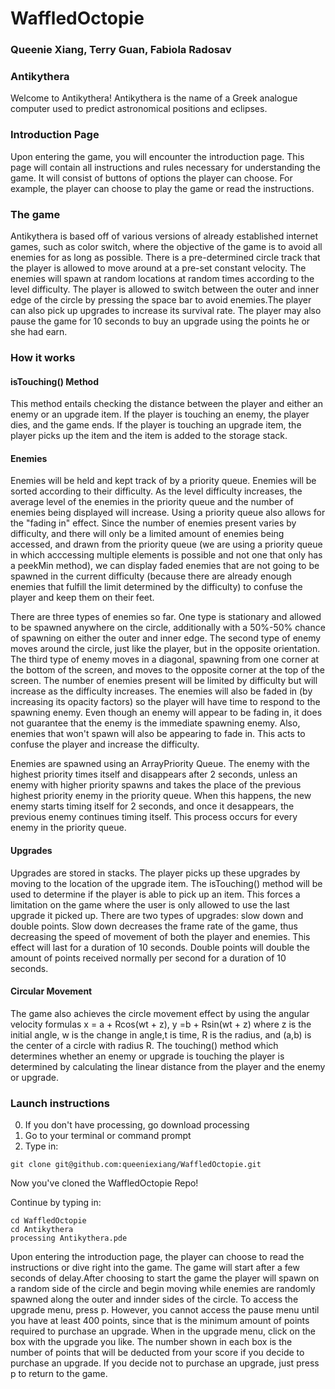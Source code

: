 # WaffledOctopie
### Queenie Xiang, Terry Guan, Fabiola Radosav

### Antikythera
Welcome to Antikythera! Antikythera is the name of a Greek analogue computer used to predict astronomical positions and eclipses.

### Introduction Page
Upon entering the game, you will encounter the introduction page. This page will contain all instructions and rules necessary for understanding the game. It will consist of buttons of options the player can choose. For example, the player can choose to play the game or read the instructions.

### The game
Antikythera is based off of various versions of already established internet games, such as color switch, where the objective of the game is to avoid all enemies for as long as possible. There is a pre-determined circle track that the player is allowed to move around at a pre-set constant velocity. The enemies will spawn at random locations at random times according to the level difficulty. The player is allowed to switch between the outer and inner edge of the circle by pressing the space bar to avoid enemies.The player can also pick up upgrades to increase its survival rate. The player may also pause the game for 10 seconds to buy an upgrade using the points he or she had earn.

### How it works

#### isTouching() Method 
This method entails checking the distance between the player and either an enemy or an upgrade item. If the player is touching an enemy, the player dies, and the game ends. If the player is touching an upgrade item, the player picks up the item and the item is added to the storage stack. 

#### Enemies
<p> Enemies will be held and kept track of by a priority queue. Enemies will be sorted according to their difficulty. As the level difficulty increases, the average level of the enemies in the priority queue and the number of enemies being displayed will increase. Using a priority queue also allows for the "fading in" effect. Since the number of enemies present varies by difficulty, and there will only be a limited amount of enemies being accessed, and drawn from the priority queue (we are using a priority queue in which acccessing multiple elements is possible and not one that only has a peekMin method), we can display faded enemies that are not going to be spawned in the current difficulty (because there are already enough enemies that fulfill the limit determined by the difficulty) to confuse the player and keep them on their feet. </p>
<p> There are three types of enemies so far. One type is stationary and allowed to be spawned anywhere on the circle, additionally with a 50%-50% chance of spawning on either the outer and inner edge. The second type of enemy moves around the circle, just like the player, but in the opposite orientation. The third type of enemy moves in a diagonal, spawning from one corner at the bottom of the screen, and moves to the opposite corner at the top of the screen. The number of enemies present will be limited by difficulty but will increase as the difficulty increases. The enemies will also be faded in (by increasing its opacity factors) so the player will have time to respond to the spawning enemy. Even though an enemy will appear to be fading in, it does not guarantee that the enemy is the immediate spawning enemy. Also, enemies that won't spawn will also be appearing to fade in. This acts to confuse the player and increase the difficulty. </p>
<p> Enemies are spawned using an ArrayPriority Queue. The enemy with the highest priority times itself and disappears after 2 seconds, unless an enemy with higher priority spawns and takes the place of the previous highest priority enemy in the priority queue. When this happens, the new enemy starts timing itself for 2 seconds, and once it desappears, the previous enemy continues timing itself. This process occurs for every enemy in the priority queue.  

#### Upgrades
Upgrades are stored in stacks. The player picks up these upgrades by moving to the location of the upgrade item. The isTouching() method will be used to determine if the player is able to pick up an item. This forces a limitation on the game where the user is only allowed to use the last upgrade it picked up. There are two types of upgrades: slow down and double points. Slow down decreases the frame rate of the game, thus decreasing the speed of movement of both the player and enemies. This effect will last for a duration of 10 seconds. Double points will double the amount of points received normally per second for a duration of 10 seconds. 

#### Circular Movement 
The game also achieves the circle movement effect by using the angular velocity formulas x = a + Rcos(wt + z), y =b + Rsin(wt + z) where z is the initial angle, w is the change in angle,t is time, R is the radius, and (a,b) is the center of a circle with radius R. The touching() method which determines whether an enemy or upgrade is touching the player is determined by calculating the linear distance from the player and the enemy or upgrade.


### Launch instructions
0. If you don't have processing, go download processing 
1. Go to your terminal or command prompt 
2. Type in:
````
git clone git@github.com:queeniexiang/WaffledOctopie.git 
````
Now you've cloned the WaffledOctopie Repo! 

Continue by typing in: 
````
cd WaffledOctopie
cd Antikythera 
processing Antikythera.pde 
```` 
Upon entering the introduction page, the player can choose to read the instructions or dive right into the game. The game will start after a few seconds of delay.After choosing to start the game the player will spawn on a random side of the circle and begin moving while enemies are randomly spawned along the outer and innder sides of the circle. 
To access the upgrade menu, press p. However, you cannot access the pause menu until you have at least 400 points, since that is the minimum amount of points required to purchase an upgrade. When in the upgrade menu, click on the box with the upgrade you like. The number shown in each box is the number of points that will be deducted from your score if you decide to purchase an upgrade. If you decide not to purchase an upgrade, just press p to return to the game. 